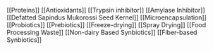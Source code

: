 [[Proteins]]
[[Antioxidants]]
[[Trypsin inhibitor]]
[[Amylase Inhibitor]]
[[Defatted Sapindus Mukorossi Seed Kernel]]
[[Microencapsulation]]
[[Probiotics]]
[[Prebiotics]]
[[Freeze-drying]]
[[Spray Drying]]
[[Food Processing Waste]]
[[Non-dairy Based Synbiotics]]
[[Fiber-based Synbiotics]]
